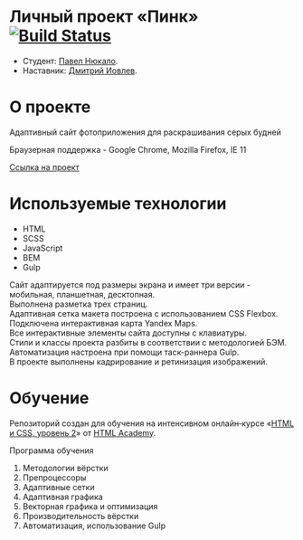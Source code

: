 # Личный проект «Пинк» [![Build Status](https://travis-ci.com/PavelNyukalo/pink.svg?branch=master)](https://travis-ci.com/PavelNyukalo/pink)
* Студент: [Павел Нюкало](https://up.htmlacademy.ru/adaptive/18/user/869225).
* Наставник: [Дмитрий Иовлев](https://htmlacademy.ru/profile/skywalker).

# О проекте
Адаптивный сайт фотоприложения для раскрашивания серых будней

Браузерная поддержка - Google Chrome, Mozilla Firefox, IE 11

[Ссылка на проект](https://pavelnyukalo.github.io/pink/)

# Используемые технологии
* HTML
* SCSS
* JavaScript
* BEM
* Gulp

Сайт адаптируется под размеры экрана и имеет три версии - мобильная, планшетная, десктопная.   
Выполнена разметка трех страниц.  
Адаптивная сетка макета построена с использованием CSS Flexbox.  
Подключена интерактивная карта Yandex Maps.  
Все интерактивные элементы сайта доступны с клавиатуры.  
Стили и классы проекта разбиты в соответствии с методологией БЭМ.  
Автоматизация настроена при помощи таск-раннера Gulp.  
В проекте выполнены кадрирование и ретинизация изображений. 

# Обучение

Репозиторий создан для обучения на интенсивном онлайн‑курсе «[HTML и CSS, уровень 2](https://htmlacademy.ru/intensive/adaptive)» от [HTML Academy](https://htmlacademy.ru).

Программа обучения
1. Методологии вёрстки
2. Препроцессоры
3. Адаптивные сетки
4. Адаптивная графика
5. Векторная графика и оптимизация
6. Производительность вёрстки
7. Автоматизация, использование Gulp
